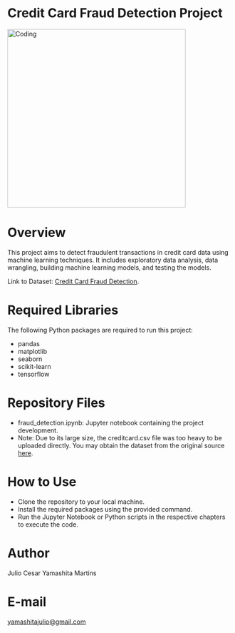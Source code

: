 # Credit Card Fraud Detection Project

<img align="center" alt="Coding" width="400" src="https://d27p8o2qkwv41j.cloudfront.net/wp-content/uploads/2017/02/Fraud-Alert-e1487228293461.jpg">

# Overview
This project aims to detect fraudulent transactions in credit card data using machine learning techniques. It includes exploratory data analysis, data wrangling, building machine learning models, and testing the models.

Link to Dataset: [Credit Card Fraud Detection](https://www.kaggle.com/datasets/mlg-ulb/creditcardfraud).

# Required Libraries
The following Python packages are required to run this project:
- pandas
- matplotlib
- seaborn
- scikit-learn
- tensorflow

# Repository Files
- fraud_detection.ipynb: Jupyter notebook containing the project development.
- Note: Due to its large size, the creditcard.csv file was too heavy to be uploaded directly. You may obtain the dataset from the original source [here](https://www.kaggle.com/datasets/mlg-ulb/creditcardfraud).

# How to Use
- Clone the repository to your local machine.
- Install the required packages using the provided command.
- Run the Jupyter Notebook or Python scripts in the respective chapters to execute the code.

# Author
Julio Cesar Yamashita Martins

# E-mail
yamashitajulio@gmail.com
